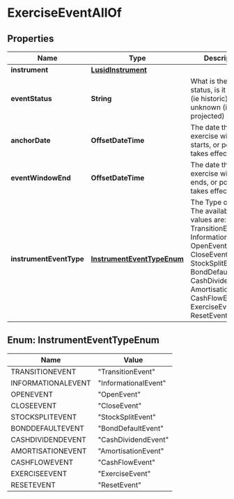 

# ExerciseEventAllOf


## Properties

Name | Type | Description | Notes
------------ | ------------- | ------------- | -------------
**instrument** | [**LusidInstrument**](LusidInstrument.md) |  | 
**eventStatus** | **String** | What is the event status, is it a known (ie historic) or unknown (ie projected) event? | 
**anchorDate** | **OffsetDateTime** | The date the exercise window starts, or point it takes effect on. | 
**eventWindowEnd** | **OffsetDateTime** | The date the exercise window ends, or point it takes effect on. |  [optional] [readonly]
**instrumentEventType** | [**InstrumentEventTypeEnum**](#InstrumentEventTypeEnum) | The Type of Event. The available values are: TransitionEvent, InformationalEvent, OpenEvent, CloseEvent, StockSplitEvent, BondDefaultEvent, CashDividendEvent, AmortisationEvent, CashFlowEvent, ExerciseEvent, ResetEvent | 



## Enum: InstrumentEventTypeEnum

Name | Value
---- | -----
TRANSITIONEVENT | &quot;TransitionEvent&quot;
INFORMATIONALEVENT | &quot;InformationalEvent&quot;
OPENEVENT | &quot;OpenEvent&quot;
CLOSEEVENT | &quot;CloseEvent&quot;
STOCKSPLITEVENT | &quot;StockSplitEvent&quot;
BONDDEFAULTEVENT | &quot;BondDefaultEvent&quot;
CASHDIVIDENDEVENT | &quot;CashDividendEvent&quot;
AMORTISATIONEVENT | &quot;AmortisationEvent&quot;
CASHFLOWEVENT | &quot;CashFlowEvent&quot;
EXERCISEEVENT | &quot;ExerciseEvent&quot;
RESETEVENT | &quot;ResetEvent&quot;




